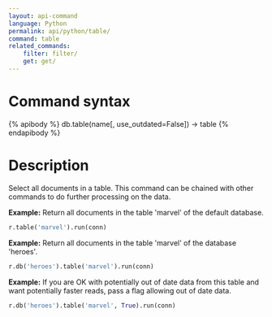 ```yaml
---
layout: api-command
language: Python
permalink: api/python/table/
command: table
related_commands:
    filter: filter/
    get: get/
---
```


# Command syntax #

{% apibody %}
db.table(name[, use_outdated=False]) &rarr; table
{% endapibody %}

# Description #

Select all documents in a table. This command can be chained with other commands to do
further processing on the data.

__Example:__ Return all documents in the table 'marvel' of the default database.

```py
r.table('marvel').run(conn)
```


__Example:__ Return all documents in the table 'marvel' of the database 'heroes'.

```py
r.db('heroes').table('marvel').run(conn)
```


__Example:__ If you are OK with potentially out of date data from this table and want
potentially faster reads, pass a flag allowing out of date data.

```py
r.db('heroes').table('marvel', True).run(conn)
```


